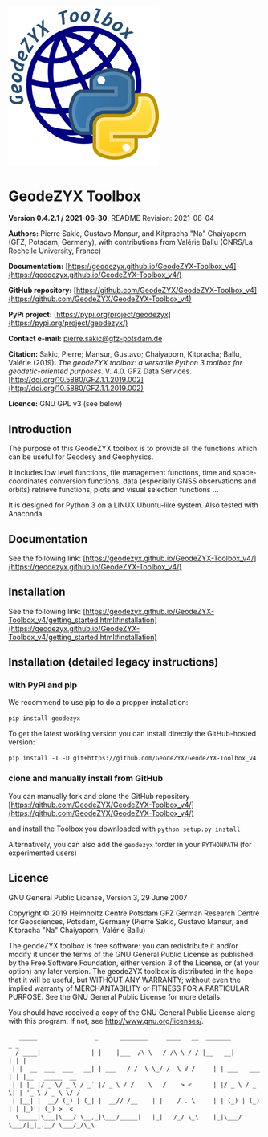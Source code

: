 <img src="./geodezyx_toolbox_logo.png" width="300">

# GeodeZYX Toolbox

**Version 0.4.2.1 / 2021-06-30**, README Revision: 2021-08-04


**Authors:** Pierre Sakic, Gustavo Mansur, and Kitpracha "Na" Chaiyaporn
(GFZ, Potsdam, Germany), with contributions from Valérie Ballu (CNRS/La Rochelle University, France)

**Documentation:** [https://geodezyx.github.io/GeodeZYX-Toolbox_v4](https://geodezyx.github.io/GeodeZYX-Toolbox_v4/)

**GitHub repository:** [https://github.com/GeodeZYX/GeodeZYX-Toolbox_v4](https://github.com/GeodeZYX/GeodeZYX-Toolbox_v4)

**PyPi project:** [https://pypi.org/project/geodezyx](https://pypi.org/project/geodezyx/)


**Contact e-mail:** pierre.sakic@gfz-potsdam.de

**Citation:** Sakic, Pierre; Mansur, Gustavo; Chaiyaporn, Kitpracha; Ballu, Valérie (2019):
*The geodeZYX toolbox: a versatile Python 3 toolbox for geodetic-oriented purposes*. 
V. 4.0. GFZ Data Services. [http://doi.org/10.5880/GFZ.1.1.2019.002](http://doi.org/10.5880/GFZ.1.1.2019.002)

**Licence:** GNU GPL v3 (see below)

## Introduction

The purpose of this GeodeZYX toolbox is to provide all the functions which
can be useful for Geodesy and Geophysics. 

It includes low level functions, file management functions,
time and space-coordinates conversion functions, 
data (especially GNSS observations and orbits) retrieve functions, 
plots and visual selection functions ...

It is designed for Python 3 on a LINUX Ubuntu-like system.
Also tested with Anaconda

## Documentation

See the following link:
[https://geodezyx.github.io/GeodeZYX-Toolbox_v4/](https://geodezyx.github.io/GeodeZYX-Toolbox_v4/)

## Installation 

See the following link:
[https://geodezyx.github.io/GeodeZYX-Toolbox_v4/getting_started.html#installation](https://geodezyx.github.io/GeodeZYX-Toolbox_v4/getting_started.html#installation)

## Installation (detailed legacy instructions)

### with PyPi and pip

We recommend to use pip to do a propper installation:

``pip install geodezyx``

To get the latest working version you can install directly the GitHub-hosted version:

``pip install -I -U git+https://github.com/GeodeZYX/GeodeZYX-Toolbox_v4``

### clone and manually install from GitHub

You can manually fork and clone the GitHub repository
[https://github.com/GeodeZYX/GeodeZYX-Toolbox_v4/](https://github.com/GeodeZYX/GeodeZYX-Toolbox_v4/)

and install the Toolbox you downloaded with ``python setup.py install``

Alternatively, you can also add the ``geodezyx`` forder in your ``PYTHONPATH`` (for experimented users)

## Licence

GNU General Public License, Version 3, 29 June 2007

Copyright © 2019 Helmholtz Centre Potsdam GFZ 
German Research Centre for Geosciences, Potsdam, Germany 
(Pierre Sakic, Gustavo Mansur, and Kitpracha "Na" Chaiyaporn, Valérie Ballu)

The geodeZYX toolbox is free software: you can redistribute it and/or modify it
under the terms of the GNU General Public License as published by the 
Free Software Foundation, either version 3 of the License, or 
(at your option) any later version. The geodeZYX toolbox is distributed 
in the hope that it will be useful, but WITHOUT ANY WARRANTY; without even 
the implied warranty of MERCHANTABILITY or FITNESS FOR A PARTICULAR PURPOSE. 
See the GNU General Public License for more details. 

You should have received a copy of the GNU General Public License 
along with this program. If not, see http://www.gnu.org/licenses/.

       _____                _      ________     ____   __  _______          _ _
      / ____|              | |    |___  /\ \   / /\ \ / / |__   __|        | | |
     | |  __  ___  ___   __| | ___   / /  \ \_/ /  \ V /     | | ___   ___ | | |__   _____  __
     | | |_ |/ _ \/ _ \ / _` |/ _ \ / /    \   /    > <      | |/ _ \ / _ \| | '_ \ / _ \ \/ /
     | |__| |  __/ (_) | (_| |  __// /__    | |    / . \     | | (_) | (_) | | |_) | (_) >  <
      \_____|\___|\___/ \__,_|\___/_____|   |_|   /_/ \_\    |_|\___/ \___/|_|_.__/ \___/_/\_\

